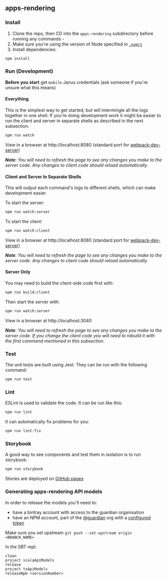 ## apps-rendering

### Install

1. Clone the repo, then CD into the `apps-rendering` subdirectory before running any commands -
2. Make sure you're using the version of Node specified in [`.nvmrc`](/.nvmrc)
3. Install dependencies:

```sh
npm install
```

### Run (Development)

**Before you start** get `mobile` Janus credentials (ask someone if you're unsure what this means)

#### Everything

This is the simplest way to get started, but will intermingle all the logs together in one shell. If you're doing development work it might be easier to run the client and server in separate shells as described in the next subsection.

```sh
npm run watch
```

View in a browser at http://localhost:8080 (standard port for [webpack-dev-server](https://webpack.js.org/configuration/dev-server/#devserverport))

_**Note**: You will need to refresh the page to see any changes you make to the server code. Any changes to client code should reload automatically._

#### Client and Server In Separate Shells

This will output each command's logs to different shells, which can make development easier.

To start the server:

```sh
npm run watch:server
```

To start the client:

```sh
npm run watch:client
```

View in a browser at http://localhost:8080 (standard port for [webpack-dev-server](https://webpack.js.org/configuration/dev-server/#devserverport))

_**Note**: You will need to refresh the page to see any changes you make to the server code. Any changes to client code should reload automatically._

#### Server Only

You may need to build the client-side code first with:

```sh
npm run build:client
```

Then start the server with:

```sh
npm run watch:server
```

View in a browser at http://localhost:3040

_**Note**: You will need to refresh the page to see any changes you make to the server code. If you change the client code you will need to rebuild it with the first command mentioned in this subsection._

### Test

The unit tests are built using Jest. They can be run with the following command:

```sh
npm run test
```

### Lint

ESLint is used to validate the code. It can be run like this:

```sh
npm run lint
```

It can automatically fix problems for you:

```sh
npm run lint:fix
```

### Storybook

A good way to see components and test them in isolation is to run storybook:

```sh
npm run storybook
```

Stories are deployed on [GitHub pages](https://guardian.github.io/apps-rendering)

### Generating apps-rendering API models

In order to release the models you'll need to:

- have a bintray account with access to the guardian organisation
- have an NPM account, part of the [@guardian](https://www.npmjs.com/org/guardian) org with a [configured token](https://docs.npmjs.com/creating-and-viewing-authentication-tokens)

Make sure you set upstream `git push --set-upstream origin <BRANCH_NAME>`

In the SBT repl:

```sbtshell
clean
project scalaApiModels
release
project tsApiModels
releaseNpm <versionNumber>
```
